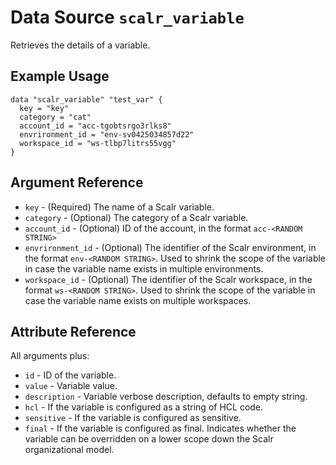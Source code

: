 
# Data Source `scalr_variable`

Retrieves the details of a variable.

## Example Usage

```hcl
data "scalr_variable" "test_var" {
  key = "key"
  category = "cat"
  account_id = "acc-tgobtsrgo3rlks8"
  envrironment_id = "env-sv0425034857d22"
  workspace_id = "ws-tlbp7litrs55vgg"
}
```

## Argument Reference

* `key` - (Required) The name of a Scalr variable.
* `category` - (Optional) The category of a Scalr variable.
* `account_id` - (Optional) ID of the account, in the format `acc-<RANDOM STRING>`
* `envrironment_id` - (Optional) The identifier of the Scalr environment, in the format `env-<RANDOM STRING>`. Used to shrink the scope of the variable in case the variable name exists in multiple environments.
* `workspace_id` - (Optional) The identifier of the Scalr workspace, in the format `ws-<RANDOM STRING>`. Used to shrink the scope of the variable in case the variable name exists on multiple workspaces.


## Attribute Reference

All arguments plus:

* `id` - ID of the variable.
* `value` - Variable value.
* `description` - Variable verbose description, defaults to empty string.
* `hcl` - If the variable is configured as a string of HCL code.
* `sensitive` - If the variable is configured as sensitive.
* `final` - If the variable is configured as final. Indicates whether the variable can be overridden on a lower scope down the Scalr organizational model.
